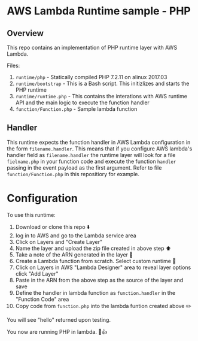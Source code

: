 # AWS Lambda Runtime sample - PHP


## Overview

This repo contains an implementation of PHP runtime layer with AWS Lambda.

Files:
1. `runtime/php` - Statically compiled PHP 7.2.11 on alinux 2017.03
2. `runtime/bootstrap` - This is a Bash script. This initizlizes and starts the PHP runtime
3. `runtime/runtime.php` - This contains the interations with AWS runtime API and the main logic to execute the function handler
4. `function/Function.php` - Sample lambda function

## Handler

This runtime expects the function handler in AWS Lambda configuration in the form `filename.handler`. This means that if you configure AWS lambda's handler field as `filename.handler` the runtime layer will look for a file `fielname.php` in your function code and execute the function `handler` passing in the event payload as the first argument. Refer to file `function/Function.php` in this repositiory for example.

# Configuration

To use this runtime:
1. Download or clone this repo ⬇️
2. log in to AWS and go to the Lambda service area
3. Click on Layers and "Create Layer"
4. Name the layer and upload the zip file created in above step ⬆️
3. Take a note of the ARN generated in the layer 📝
5. Create a Lambda function from scratch. Select custom runtime 🏇
2. Click on Layers in AWS "Lambda Designer" area to reveal layer options click "Add Layer"
6. Paste in the ARN from the above step as the source of the layer and save
7. Define the handler in lambda function as `function.handler` in the "Function Code" area
8. Copy code from `function.php` into the lambda funtion created above ✏️

You will see "hello" returned upon testing.

You now are running PHP in lambda. 🎉👍
